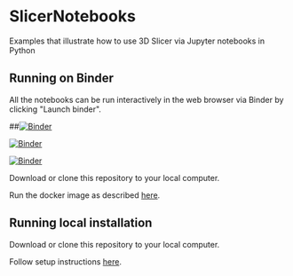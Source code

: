 # SlicerNotebooks

Examples that illustrate how to use 3D Slicer via Jupyter notebooks in Python

## Running on Binder

All the notebooks can be run interactively in the web browser via Binder by clicking "Launch binder".

##[![Binder](https://mybinder.org/badge.svg)](https://mybinder.org/v2/gh/FaizanSiddiqui91/slicer_notebook_test/master)

[![Binder](https://mybinder.org/badge_logo.svg)](https://mybinder.org/v2/gh/FaizanSiddiqui91/slicer_notebook_test.git/HEAD?filepath=UncertainViz.ipynb)

[![Binder](https://mybinder.org/badge_logo.svg)](https://mybinder.org/v2/gh/FaizanSiddiqui91/slicer_notebook_test.git/HEAD?urlpath=%2Fapps%2Ftest_wo_slicer.ipynb)

Download or clone this repository to your local computer.

Run the docker image as described [here](https://github.com/Slicer/SlicerDocker/blob/master/README.rst#usage-of-slicer-notebook-image).

## Running local installation

Download or clone this repository to your local computer.

Follow setup instructions [here](https://github.com/Slicer/SlicerJupyter#option-3-install-slicer-and-jupyter-on-your-own-computer).
